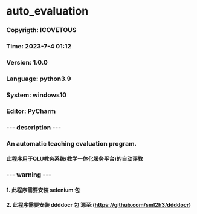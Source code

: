 # auto_evaluation

### Copyrigth: ICOVETOUS
### Time: 2023-7-4 01:12
### Version: 1.0.0
### Language: python3.9
### System: windows10
### Editor: PyCharm

### --- description ---
### An automatic teaching evaluation program.
#### 此程序用于QLU教务系统(教学一体化服务平台)的自动评教

### --- warning ---
#### 1. 此程序需要安装 selenium 包
#### 2. 此程序需要安装 ddddocr 包 源至:(https://github.com/sml2h3/ddddocr)
